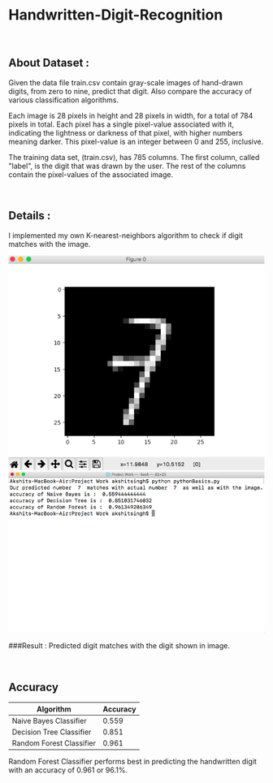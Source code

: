 # Handwritten-Digit-Recognition
<br>

## About Dataset :
Given the data file train.csv contain gray-scale images of hand-drawn digits, from zero to nine, predict that digit. Also compare the accuracy of various classification algorithms.

Each image is 28 pixels in height and 28 pixels in width, for a total of 784 pixels in total. Each pixel has a single pixel-value associated with it, indicating the lightness or darkness of that pixel, with higher numbers meaning darker. This pixel-value is an integer between 0 and 255, inclusive.

The training data set, (train.csv), has 785 columns. The first column, called "label", is the digit that was drawn by the user. The rest of the columns contain the pixel-values of the associated image.

<br>

## Details :
I implemented my own K-nearest-neighbors algorithm to check if digit matches with the image.


<img  src = "https://github.com/codeboy47/Handwritten-Digit-Recognition/blob/master/Images/HandwrittenDigit.png" />

<img  src = "https://github.com/codeboy47/Handwritten-Digit-Recognition/blob/master/Images/Accuracy.png" />

###Result : 
Predicted digit matches with the digit shown in image.

<br>

## Accuracy

| Algorithm | Accuracy |
| --- | --- |
| Naive Bayes Classifier | 0.559 |
| Decision Tree Classifier | 0.851 |
| Random Forest Classifier | 0.961 |

Random Forest Classifier performs best in predicting the handwritten digit with an accuracy of 0.961 or 96.1%.
